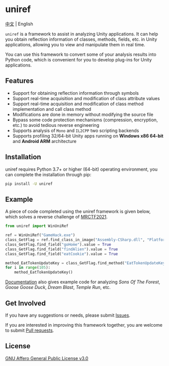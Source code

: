 # uniref

[中文](https://github.com/in1nit1t/uniref/blob/main/README.md) | English

`uniref` is a framework to assist in analyzing Unity applications. It can help you obtain reflection information of classes, methods, fields, etc. in Unity applications, allowing you to view and manipulate them in real time.

You can use this framework to convert some of your analysis results into Python code, which is convenient for you to develop plug-ins for Unity applications.

## Features

- Support for obtaining reflection information through symbols
- Support real-time acquisition and modification of class attribute values
- Support real-time acquisition and modification of class method implementation and call class method
- Modifications are done in memory without modifying the source file
- Bypass some code protection mechanisms (compression, encryption, etc.) to avoid tedious reverse engineering
- Supports analysis of `Mono` and `IL2CPP` two scripting backends
- Supports profiling 32/64-bit Unity apps running on **Windows x86 64-bit** and **Android ARM** architecture

## Installation

uniref requires Python 3.7+ or higher (64-bit) operating environment, you can complete the installation through pip:

```bash
pip install -U uniref
```

## Example

A piece of code completed using the uniref framework is given below, which solves a reverse challenge of [MRCTF2021](https://uniref.readthedocs.io/en/latest/examples/windows.html#mrctf2021-ezgame).

```Python
from uniref import WinUniRef

ref = WinUniRef("GameHack.exe")
class_GetFlag = ref.find_class_in_image("Assembly-CSharp.dll", "Platformer.Flag.GetFlag")
class_GetFlag.find_field("goHome").value = True
class_GetFlag.find_field("findAlien").value = True
class_GetFlag.find_field("eatCookie").value = True

method_EatTokenUpdateKey = class_GetFlag.find_method("EatTokenUpdateKey")
for i in range(105):
    method_EatTokenUpdateKey()
```

[Documentation](https://uniref.readthedocs.io/en/latest/examples/index.html) also gives example code for analyzing *Sons Of The Forest*, *Goose Goose Duck*, *Dream Blast*, *Temple Run*, etc.

## Get Involved

If you have any suggestions or needs, please submit [Issues](https://github.com/in1nit1t/uniref/issues).

If you are interested in improving this framework together, you are welcome to submit [Pull requests](https://github.com/in1nit1t/uniref/pulls).

## License

[GNU Affero General Public License v3.0](https://github.com/in1nit1t/uniref/blob/main/LICENSE)
